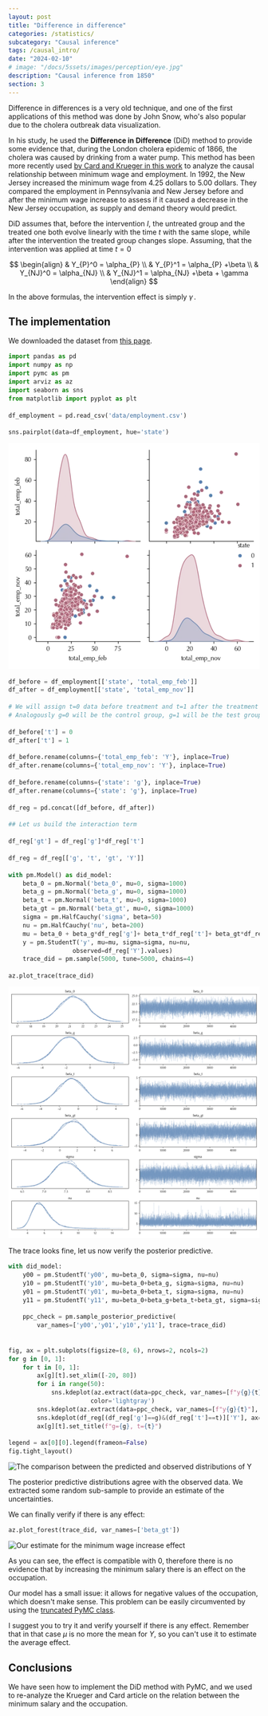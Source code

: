 ```yaml
---
layout: post
title: "Difference in difference"
categories: /statistics/
subcategory: "Causal inference"
tags: /causal_intro/
date: "2024-02-10"
# image: "/docs/5ssets/images/perception/eye.jpg"
description: "Causal inference from 1850"
section: 3
---
```


Difference in differences is a very old technique,
and one of the first applications of
this method was done by John Snow, who's also
popular due to the cholera outbreak data visualization.

In his study, he used the **Difference in Difference**
(DiD) method to provide some evidence that,
during the London cholera epidemic of 1866,
the cholera was caused by drinking from a water
pump.
This method has been more recently used [by 
Card and Krueger in this work](https://davidcard.berkeley.edu/papers/njmin-aer.pdf)
to analyze the causal relationship between
minimum wage and employment.
In 1992, the New Jersey increased the minimum wage
from 4.25 dollars to 5.00 dollars.
They compared the employment in Pennsylvania
and New Jersey before and after the minimum wage increase
to assess if it caused a decrease in the New Jersey
occupation, as supply and demand theory would predict.

DiD assumes that, before the intervention $I$,
the untreated group and the treated one
both evolve linearly with the time $t$ with the
same slope,
while after the intervention the treated group
changes slope.
Assuming, that the intervention was applied at time
$t=0$ 

$$
\begin{align}
&
Y_{P}^0 = \alpha_{P} 
\\
&
Y_{P}^1 = \alpha_{P} +\beta
\\
&
Y_{NJ}^0 = \alpha_{NJ} 
\\
&
Y_{NJ}^1 = \alpha_{NJ} +\beta + \gamma
\end{align}
$$


In the above formulas, the intervention effect
is simply $\gamma\,.$

## The implementation

We downloaded the dataset from [this page](https://www.kaggle.com/code/harrywang/difference-in-differences-in-python/input).

```python
import pandas as pd
import numpy as np
import pymc as pm
import arviz as az
import seaborn as sns
from matplotlib import pyplot as plt

df_employment = pd.read_csv('data/employment.csv')

sns.pairplot(data=df_employment, hue='state')
```

![The dataset pairplot](/docs/assets/images/statistics/difference_in_difference/pairplot.webp)

```python
df_before = df_employment[['state', 'total_emp_feb']]
df_after = df_employment[['state', 'total_emp_nov']]

# We will assign t=0 data before treatment and t=1 after the treatment
# Analogously g=0 will be the control group, g=1 will be the test group

df_before['t'] = 0
df_after['t'] = 1

df_before.rename(columns={'total_emp_feb': 'Y'}, inplace=True)
df_after.rename(columns={'total_emp_nov': 'Y'}, inplace=True)

df_before.rename(columns={'state': 'g'}, inplace=True)
df_after.rename(columns={'state': 'g'}, inplace=True)

df_reg = pd.concat([df_before, df_after])

## Let us build the interaction term

df_reg['gt'] = df_reg['g']*df_reg['t']

df_reg = df_reg[['g', 't', 'gt', 'Y']]

with pm.Model() as did_model:
    beta_0 = pm.Normal('beta_0', mu=0, sigma=1000)
    beta_g = pm.Normal('beta_g', mu=0, sigma=1000)
    beta_t = pm.Normal('beta_t', mu=0, sigma=1000)
    beta_gt = pm.Normal('beta_gt', mu=0, sigma=1000)
    sigma = pm.HalfCauchy('sigma', beta=50)
    nu = pm.HalfCauchy('nu', beta=200)
    mu = beta_0 + beta_g*df_reg['g']+ beta_t*df_reg['t']+ beta_gt*df_reg['gt']
    y = pm.StudentT('y', mu=mu, sigma=sigma, nu=nu,
                  observed=df_reg['Y'].values)
    trace_did = pm.sample(5000, tune=5000, chains=4)

az.plot_trace(trace_did)
```

![The model trace](/docs/assets/images/statistics/difference_in_difference/trace.webp)

The trace looks fine, let us now verify the posterior
predictive.

```python
with did_model:
    y00 = pm.StudentT('y00', mu=beta_0, sigma=sigma, nu=nu)
    y10 = pm.StudentT('y10', mu=beta_0+beta_g, sigma=sigma, nu=nu)
    y01 = pm.StudentT('y01', mu=beta_0+beta_t, sigma=sigma, nu=nu)
    y11 = pm.StudentT('y11', mu=beta_0+beta_g+beta_t+beta_gt, sigma=sigma, nu=nu)
    
    ppc_check = pm.sample_posterior_predictive(
        var_names=['y00','y01','y10','y11'], trace=trace_did)


fig, ax = plt.subplots(figsize=(8, 6), nrows=2, ncols=2)
for g in [0, 1]:
    for t in [0, 1]:
        ax[g][t].set_xlim([-20, 80])
        for i in range(50):
            sns.kdeplot(az.extract(data=ppc_check, var_names=[f"y{g}{t}"], group='posterior_predictive',num_samples=100), ax=ax[g][t],
                       color='lightgray')
        sns.kdeplot(az.extract(data=ppc_check, var_names=[f"y{g}{t}"], group='posterior_predictive'), ax=ax[g][t])
        sns.kdeplot(df_reg[(df_reg['g']==g)&(df_reg['t']==t)]['Y'], ax=ax[g][t])
        ax[g][t].set_title(f"g={g}, t={t}")

legend = ax[0][0].legend(frameon=False)
fig.tight_layout()
```

![The comparison between the predicted
and observed distributions of Y](/docs/assets/images/statistics/difference_in_difference/posterior_predictives.webp)

The posterior predictive distributions agree with the observed data. We extracted some random sub-sample to
provide an estimate of the uncertainties.

We can finally verify if there is any effect:

```python
az.plot_forest(trace_did, var_names=['beta_gt'])
```

![Our estimate for the minimum wage increase effect
](/docs/assets/images/statistics/difference_in_difference/effect_estimate.webp)

As you can see, the effect is compatible with 0, therefore there is no evidence
that by increasing the minimum salary there is an effect on the occupation.

Our model has a small issue: it allows for negative values of the occupation,
which doesn't make sense. This problem can be easily circumvented by using 
the [truncated PyMC class](https://www.pymc.io/projects/docs/en/v4.4.0/api/distributions/generated/pymc.Truncated.html).

I suggest you to try it and verify yourself if there is any effect.
Remember that in that case $\mu$ is no more the mean for $Y$,
so you can't use it to estimate the average effect.

## Conclusions

We have seen how to implement the DiD method with PyMC, and we used to
re-analyze the Krueger and Card article on the relation between the minimum
salary and the occupation.
